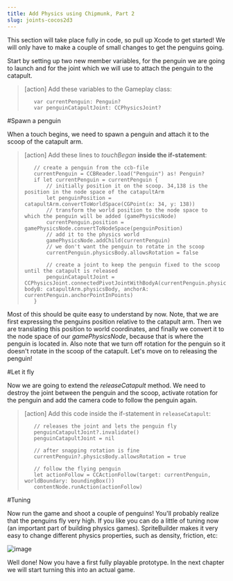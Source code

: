 ```yaml
---
title: Add Physics using Chipmunk, Part 2
slug: joints-cocos2d3
---
```


This section will take place fully in code, so pull up Xcode to get started! We will only have to make a couple of small changes to get the penguins going.

Start by setting up two new member variables, for the penguin we are going to launch and for the joint which we will use to attach the penguin to the catapult.

> [action]
> Add these variables to the Gameplay class:
>
>        var currentPenguin: Penguin?
>        var penguinCatapultJoint: CCPhysicsJoint?

#Spawn a penguin

When a touch begins, we need to spawn a penguin and attach it to the scoop of the catapult arm. 

> [action]
> Add these lines to *touchBegan* **inside the if-statement**:
>
>        // create a penguin from the ccb-file
>        currentPenguin = CCBReader.load("Penguin") as! Penguin?
>        if let currentPenguin = currentPenguin {
>            // initially position it on the scoop. 34,138 is the position in the node space of the catapultArm
>            let penguinPosition = catapultArm.convertToWorldSpace(CGPoint(x: 34, y: 138))
>            // transform the world position to the node space to which the penguin will be added (gamePhysicsNode)
>            currentPenguin.position = gamePhysicsNode.convertToNodeSpace(penguinPosition)
>            // add it to the physics world
>            gamePhysicsNode.addChild(currentPenguin)
>            // we don't want the penguin to rotate in the scoop
>            currentPenguin.physicsBody.allowsRotation = false
>     
>            // create a joint to keep the penguin fixed to the scoop until the catapult is released
>            penguinCatapultJoint = CCPhysicsJoint.connectedPivotJointWithBodyA(currentPenguin.physicsBody, bodyB: catapultArm.physicsBody, anchorA: currentPenguin.anchorPointInPoints)
>        }

Most of this should be quite easy to understand by now. Note, that we are first expressing the penguins position relative to the catapult arm. Then we are translating this position to world coordinates, and finally we convert it to the node space of our *gamePhysicsNode*, because that is where the penguin is located in. Also note that we turn off rotation for the penguin so it doesn't rotate in the scoop of the catapult. Let's move on to releasing the penguin!

#Let it fly

Now we are going to extend the *releaseCatapult* method. We need to destroy the joint between the penguin and the scoop, activate rotation for the penguin and add the camera code to follow the penguin again.

> [action]
> Add this code inside the if-statement in `releaseCatapult`:
>
>        // releases the joint and lets the penguin fly
>        penguinCatapultJoint?.invalidate()
>        penguinCatapultJoint = nil
> 
>        // after snapping rotation is fine
>        currentPenguin?.physicsBody.allowsRotation = true
> 
>        // follow the flying penguin
>        let actionFollow = CCActionFollow(target: currentPenguin, worldBoundary: boundingBox())
>        contentNode.runAction(actionFollow)

#Tuning

Now run the game and shoot a couple of penguins! You'll probably realize that the penguins fly very high. If you like you can do a little of tuning now (an important part of building physics games). SpriteBuilder makes it very easy to change different physics properties, such as density, friction, etc:

![image](https://s3.amazonaws.com/mgwu-misc/Spritebuilder+Tutorial/Spritebuilder_tuning.png)

Well done! Now you have a first fully playable prototype. In the next chapter we will start turning this into an actual game.
